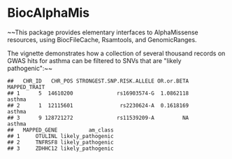 # BiocAlphaMis

~~This package provides elementary interfaces to AlphaMissense resources, using BiocFileCache, Rsamtools, and GenomicRanges.

The vignette demonstrates how a collection of several thousand records
on GWAS hits for asthma can be filtered to SNVs that are "likely pathogenic":~~

```
##   CHR_ID   CHR_POS STRONGEST.SNP.RISK.ALLELE OR.or.BETA MAPPED_TRAIT
## 1      5  14610200              rs16903574-G  1.0862118       asthma
## 2      1  12115601               rs2230624-A  0.1618169       asthma
## 3      9 128721272              rs11539209-A         NA       asthma
##   MAPPED_GENE          am_class
## 1     OTULINL likely_pathogenic
## 2     TNFRSF8 likely_pathogenic
## 3     ZDHHC12 likely_pathogenic
```
